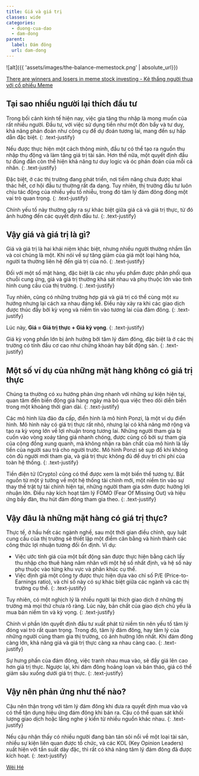 ```yaml
---
title: Giá và giá trị
classes: wide
categories:
  - duong-cua-dao
  - dam-dong
parent:
  label: Đám đông
  url: dam-dong
---
```



![alt]({{ 'assets/images/the-balance-memestock.png' | absolute_url}})
> <cite>
<a target="_blank" href="https://www.weforum.org/stories/2022/09/what-are-meme-stocks-explainer/">
There are winners and losers in meme stock investing - Kẻ thắng người thua với cổ phiếu Meme
</a>
</cite>

## Tại sao nhiều người lại thích đầu tư
Trong bối cảnh kinh tế hiện nay, việc gia tăng thu nhập là mong muốn của rất nhiều người.
Đầu tư, với việc sử dụng tiền như một đòn bẩy và tư duy, khả năng phán đoán như công cụ để dự đoán tương lai, mang đến sự hấp dẫn đặc biệt.
{: .text-justify}

Nếu được thực hiện một cách thông minh, đầu tư có thể tạo ra nguồn thu nhập thụ động và làm tăng giá trị tài sản.
Hơn thế nữa, một quyết định đầu tư đúng đắn còn thể hiện khả năng tư duy logic và óc phán đoán của mỗi cá nhân.
{: .text-justify}

Đặc biệt, ở các thị trường đang phát triển, nơi tiềm năng chưa được khai thác hết, cơ hội đầu tư thường rất đa dạng.
Tuy nhiên, thị trường đầu tư luôn chịu tác động của nhiều yếu tố nhiễu, trong đó tâm lý đám đông đóng một vai trò quan trọng.
{: .text-justify}

Chính yếu tố này thường gây ra sự khác biệt giữa giá cả và giá trị thực, từ đó ảnh hưởng đến các quyết định đầu tư.
{: .text-justify}

## Vậy giá và giá trị là gì?
Giá và giá trị là hai khái niệm khác biệt, nhưng nhiều người thường nhầm lẫn và coi chúng là một.
Khi nói về sự tăng giảm của giá một loại hàng hóa, người ta thường liên hệ đến giá trị của nó.
{: .text-justify}

Đối với một số mặt hàng, đặc biệt là các nhu yếu phẩm được phân phối qua chuỗi cung ứng, giá và giá trị thường khá sát nhau và phụ thuộc lớn vào tình hình cung cầu của thị trường.
{: .text-justify}

Tuy nhiên, cũng có những trường hợp giá và giá trị có thể cùng một xu hướng nhưng lại cách xa nhau đáng kể.
Điều này xảy ra khi các giao dịch được thúc đẩy bởi kỳ vọng và niềm tin vào tương lai của đám đông.
{: .text-justify}

Lúc này,  **Giá = Giá trị thực + Giá kỳ vọng**.
{: .text-justify}

Giá kỳ vọng phần lớn bị ảnh hưởng bởi tâm lý đám đông, đặc biệt là ở các thị trường có tính đầu cơ cao như chứng khoán hay bất động sản.
{: .text-justify}

## Một số ví dụ của những mặt hàng không có giá trị thực
Chúng ta thường có xu hướng phản ứng nhanh với những sự kiện hiện tại, quan tâm đến biến động giá hàng ngày mà bỏ qua việc theo dõi diễn biến trong một khoảng thời gian dài.
{: .text-justify}

Các mô hình lừa đảo đa cấp, điển hình là mô hình Ponzi, là một ví dụ điển hình.
Mô hình này có giá trị thực rất nhỏ, nhưng lại có khả năng mở rộng và tạo ra kỳ vọng lớn về lợi nhuận trong tương lai.
Những người tham gia bị cuốn vào vòng xoáy tăng giá nhanh chóng, được củng cố bởi sự tham gia của cộng đồng xung quanh, mà không nhận ra bản chất của mô hình là lấy tiền của người sau trả cho người trước.
Mô hình Ponzi sẽ sụp đổ khi không còn đủ người mới tham gia, và giá trị thực không đủ để duy trì chi phí của toàn hệ thống.
{: .text-justify}

Tiền điện tử (Crypto) cũng có thể được xem là một biến thể tương tự.
Bắt nguồn từ một ý tưởng về một hệ thống tài chính mới, một niềm tin vào sự thay thế trật tự tài chính hiện tại, những người tham gia sớm được hưởng lợi nhuận lớn.
Điều này kích hoạt tâm lý FOMO (Fear Of Missing Out) và hiệu ứng bầy đàn, thu hút đám đông tham gia theo.
{: .text-justify}

## Vậy đâu là những mặt hàng có giá trị thực?
Thực tế, ở hầu hết các ngành nghề, sau một thời gian điều chỉnh, quy luật cung cầu của thị trường sẽ thiết lập một điểm cân bằng và hình thành các công thức lợi nhuận tương đối ổn định. Ví dụ:
- Việc ước tính giá của một bất động sản được thực hiện bằng cách lấy thu nhập cho thuê hàng năm nhân với một hệ số nhất định, và hệ số này phụ thuộc vào từng khu vực và phân khúc cụ thể.
- Việc định giá một công ty được thực hiện dựa vào chỉ số P/E (Price-to-Earnings ratio), và chỉ số này có sự khác biệt giữa các ngành và các thị trường cụ thể.
{: .text-justify}

Tuy nhiên, có một nghịch lý là nhiều người lại thích giao dịch ở những thị trường mà mọi thứ chưa rõ ràng.
Lúc này, bản chất của giao dịch chủ yếu là mua bán niềm tin và kỳ vọng.
{: .text-justify}

Chính vì phần lớn quyết định đầu tư xuất phát từ niềm tin nên yếu tố tâm lý đóng vai trò rất quan trọng.
Trong đó, tâm lý đám đông, hay tâm lý của những người cùng tham gia thị trường, có ảnh hưởng lớn nhất. Khi đám đông càng lớn, khả năng giá và giá trị thực càng xa nhau càng cao.
{: .text-justify}

Sự hưng phấn của đám đông, việc tranh nhau mua vào, sẽ đẩy giá lên cao hơn giá trị thực.
Ngược lại, khi đám đông hoảng loạn và bán tháo, giá có thể giảm sâu xuống dưới giá trị thực.
{: .text-justify}

## Vậy nên phản ứng như thế nào?
Cậu nên thận trọng với tâm lý đám đông khi đưa ra quyết định mua vào và có thể tận dụng hiệu ứng đám đông khi bán ra.
Cậu có thể quan sát khối lượng giao dịch hoặc lắng nghe ý kiến từ nhiều nguồn khác nhau.
{: .text-justify}

Nếu cậu nhận thấy có nhiều người đang bàn tán sôi nổi về một loại tài sản, nhiều sự kiện liên quan được tổ chức, và các KOL (Key Opinion Leaders) xuất hiện với tần suất dày đặc, 
thì rất có khả năng tâm lý đám đông đã được kích hoạt.
{: .text-justify}

> <cite>
<a target="_blank" href="https://wei-he.xyz">Wéi Hé</a>
</cite>